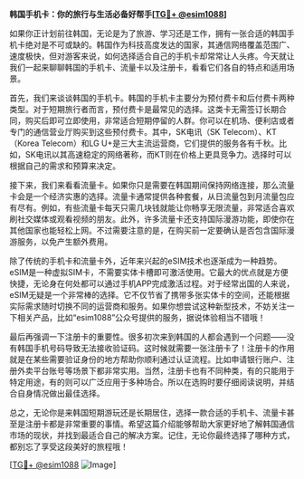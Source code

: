 **韩国手机卡：你的旅行与生活必备好帮手[[TG💪+ @esim1088](https://t.me/s/esim1088)]**

如果你正计划前往韩国，无论是为了旅游、学习还是工作，拥有一张合适的韩国手机卡绝对是不可或缺的。韩国作为科技高度发达的国家，其通信网络覆盖范围广、速度极快，但对游客来说，如何选择适合自己的手机卡却常常让人头疼。今天就让我们一起来聊聊韩国的手机卡、流量卡以及注册卡，看看它们各自的特点和适用场景。

首先，我们来谈谈韩国的手机卡。韩国的手机卡主要分为预付费卡和后付费卡两种类型。对于短期旅行者而言，预付费卡是最常见的选择。这类卡无需签订长期合同，购买后即可立即使用，非常适合短期停留的人群。你可以在机场、便利店或者专门的通信营业厅购买到这些预付费卡。其中，SK电讯（SK Telecom）、KT（Korea Telecom）和LG U+是三大主流运营商，它们提供的服务各有千秋。比如，SK电讯以其高速稳定的网络著称，而KT则在价格上更具竞争力。选择时可以根据自己的需求和预算来决定。

接下来，我们来看看流量卡。如果你只是需要在韩国期间保持网络连接，那么流量卡会是一个经济实惠的选择。流量卡通常提供各种套餐，从日流量包到月流量包应有尽有。例如，有些流量卡每天只需几块钱就能让你畅享无限流量，非常适合喜欢刷社交媒体或观看视频的朋友。此外，许多流量卡还支持国际漫游功能，即使你在其他国家也能轻松上网。不过需要注意的是，在购买前一定要确认是否包含国际漫游服务，以免产生额外费用。

除了传统的手机卡和流量卡外，近年来兴起的eSIM技术也逐渐成为一种趋势。eSIM是一种虚拟SIM卡，不需要实体卡槽即可激活使用。它最大的优点就是方便快捷，无论身在何处都可以通过手机APP完成激活过程。对于经常出国的人来说，eSIM无疑是一个非常棒的选择。它不仅节省了携带多张实体卡的空间，还能根据实际需求随时切换不同的运营商和服务。如果你想尝试这种新型技术，不妨关注一下相关产品，比如“esim1088”公众号提供的服务，据说体验相当不错哦！

最后再强调一下注册卡的重要性。很多初次来到韩国的人都会遇到一个问题——没有韩国手机号码导致无法接收验证码。这时候就需要一张注册卡了！注册卡的作用就是在某些需要验证身份的地方帮助你顺利通过认证流程。比如申请银行账户、注册外卖平台账号等场景下都非常实用。当然，注册卡也有不同种类，有的只能用于特定用途，有的则可以广泛应用于多种场合。所以在选购时要仔细阅读说明，并结合自身情况做出最佳选择。

总之，无论你是来韩国短期游玩还是长期居住，选择一款合适的手机卡、流量卡甚至是注册卡都是非常重要的事情。希望这篇介绍能够帮助大家更好地了解韩国通信市场的现状，并找到最适合自己的解决方案。记住，无论你最终选择了哪种方式，都别忘了享受这段美好的旅程哦！

[[TG💪+ @esim1088](https://t.me/s/esim1088) ![Image](https://i.postimg.cc/4NQfJmqS/Snipaste-2025-05-13-00-14-12.png)]